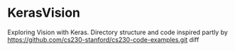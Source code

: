 # KerasVision

Exploring Vision with Keras. Directory structure and code inspired partly by https://github.com/cs230-stanford/cs230-code-examples.git 
diff
